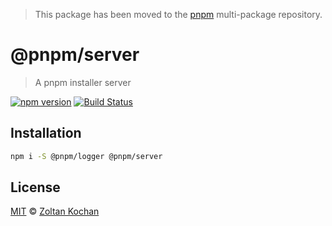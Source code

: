 > This package has been moved to the [pnpm](https://github.com/pnpm/pnpm) multi-package repository.

# @pnpm/server

> A pnpm installer server

<!--@shields('npm', 'travis')-->
[![npm version](https://img.shields.io/npm/v/@pnpm/server.svg)](https://www.npmjs.com/package/@pnpm/server) [![Build Status](https://img.shields.io/travis/pnpm/server/master.svg)](https://travis-ci.org/pnpm/server)
<!--/@-->

## Installation

```sh
npm i -S @pnpm/logger @pnpm/server
```

## License

[MIT](./LICENSE) © [Zoltan Kochan](https://www.kochan.io/)
